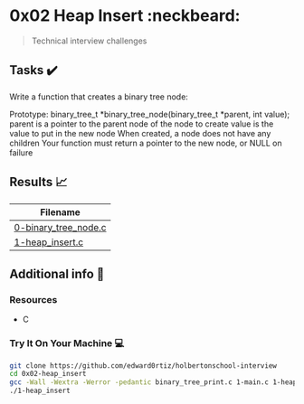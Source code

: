 # 0x02 Heap Insert :neckbeard:

> Technical interview challenges

## Tasks :heavy_check_mark:

Write a function that creates a binary tree node:

Prototype: binary_tree_t *binary_tree_node(binary_tree_t *parent, int value);
parent is a pointer to the parent node of the node to create
value is the value to put in the new node
When created, a node does not have any children
Your function must return a pointer to the new node, or NULL on failure

## Results :chart_with_upwards_trend:

| Filename |
| ------ |
| [0-binary_tree_node.c](https://github.com/edward0rtiz/holbertonschool-interview/blob/master/0x02-heap_insert/0-binary_tree_node.c)|
| [1-heap_insert.c](https://github.com/edward0rtiz/holbertonschool-interview/blob/master/0x02-heap_insert/1-heap_insert.c)|


## Additional info :construction:
### Resources

- C


### Try It On Your Machine :computer:
```bash
git clone https://github.com/edward0rtiz/holbertonschool-interview
cd 0x02-heap_insert
gcc -Wall -Wextra -Werror -pedantic binary_tree_print.c 1-main.c 1-heap_insert.c 0-binary_tree_node.c -o 1-heap_insert
./1-heap_insert
```
